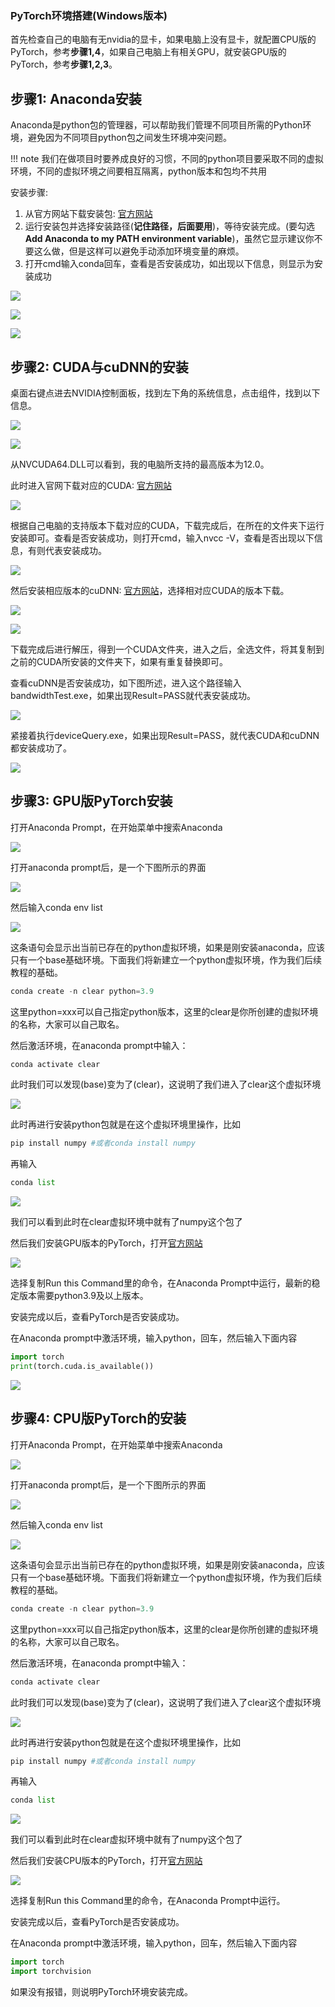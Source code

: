 
### PyTorch环境搭建(Windows版本)

首先检查自己的电脑有无nvidia的显卡，如果电脑上没有显卡，就配置CPU版的PyTorch，参考**步骤1,4**，如果自己电脑上有相关GPU，就安装GPU版的PyTorch，参考**步骤1,2,3**。

## 步骤1: Anaconda安装

Anaconda是python包的管理器，可以帮助我们管理不同项目所需的Python环境，避免因为不同项目python包之间发生环境冲突问题。

!!! note 
    我们在做项目时要养成良好的习惯，不同的python项目要采取不同的虚拟环境，不同的虚拟环境之间要相互隔离，python版本和包均不共用

安装步骤: 
1. 从官方网站下载安装包: [官方网站](https://www.anaconda.com/download)
2. 运行安装包并选择安装路径(**记住路径，后面要用**)，等待安装完成。(要勾选**Add Anaconda to my PATH environment variable**)，虽然它显示建议你不要这么做，但是这样可以避免手动添加环境变量的麻烦。
3. 打开cmd输入conda回车，查看是否安装成功，如出现以下信息，则显示为安装成功
   
![](../img/01/1-1_01.png)

![](../img/01/1-1_02.png)

![](../img/01/1-1_03.png)

## 步骤2: CUDA与cuDNN的安装

桌面右键点进去NVIDIA控制面板，找到左下角的系统信息，点击组件，找到以下信息。

![](../img/01/1-1_04.png)

![](../img/01/1-1_05.png)

从NVCUDA64.DLL可以看到，我的电脑所支持的最高版本为12.0。

此时进入官网下载对应的CUDA: [官方网站](https://developer.nvidia.com/cuda-toolkit-archive)

![](../img/01/1-1_06.png)

根据自己电脑的支持版本下载对应的CUDA，下载完成后，在所在的文件夹下运行安装即可。查看是否安装成功，则打开cmd，输入nvcc -V，查看是否出现以下信息，有则代表安装成功。

![](../img/01/1-1_07.png)

然后安装相应版本的cuDNN: [官方网站](https://developer.nvidia.com/rdp/cudnn-archive)，选择相对应CUDA的版本下载。

![](../img/01/1-1_08.png)

![](../img/01/1-1_09.png)

下载完成后进行解压，得到一个CUDA文件夹，进入之后，全选文件，将其复制到之前的CUDA所安装的文件夹下，如果有重复替换即可。

查看cuDNN是否安装成功，如下图所述，进入这个路径输入bandwidthTest.exe，如果出现Result=PASS就代表安装成功。

![](../img/01/1-1_10.png)

紧接着执行deviceQuery.exe，如果出现Result=PASS，就代表CUDA和cuDNN都安装成功了。

![](../img/01/1-1_11.png)

## 步骤3: GPU版PyTorch安装

打开Anaconda Prompt，在开始菜单中搜索Anaconda

![](../img/01/1-1_12.png)

打开anaconda prompt后，是一个下图所示的界面

![](../img/01/1-1_13.png)

然后输入conda env list 

![](../img/01/1-1_14.png)

这条语句会显示出当前已存在的python虚拟环境，如果是刚安装anaconda，应该只有一个base基础环境。下面我们将新建立一个python虚拟环境，作为我们后续教程的基础。

```python
conda create -n clear python=3.9
```

这里python=xxx可以自己指定python版本，这里的clear是你所创建的虚拟环境的名称，大家可以自己取名。

然后激活环境，在anaconda prompt中输入：

```python
conda activate clear
```

此时我们可以发现(base)变为了(clear)，这说明了我们进入了clear这个虚拟环境

![](../img/01/1-1_15.png)

此时再进行安装python包就是在这个虚拟环境里操作，比如

```python
pip install numpy #或者conda install numpy
```

再输入
```python
conda list
```
![](../img/01/1-1_16.png)

我们可以看到此时在clear虚拟环境中就有了numpy这个包了

然后我们安装GPU版本的PyTorch，打开[官方网站](https://pytorch.org/)

![](../img/01/1-1_17.png)

选择复制Run this Command里的命令，在Anaconda Prompt中运行，最新的稳定版本需要python3.9及以上版本。

安装完成以后，查看PyTorch是否安装成功。

在Anaconda prompt中激活环境，输入python，回车，然后输入下面内容
```python
import torch
print(torch.cuda.is_available())
```

![](../img/01/1-1_18.png)

## 步骤4: CPU版PyTorch的安装

打开Anaconda Prompt，在开始菜单中搜索Anaconda

![](../img/01/1-1_12.png)

打开anaconda prompt后，是一个下图所示的界面

![](../img/01/1-1_13.png)

然后输入conda env list 

![](../img/01/1-1_14.png)

这条语句会显示出当前已存在的python虚拟环境，如果是刚安装anaconda，应该只有一个base基础环境。下面我们将新建立一个python虚拟环境，作为我们后续教程的基础。

```python
conda create -n clear python=3.9
```

这里python=xxx可以自己指定python版本，这里的clear是你所创建的虚拟环境的名称，大家可以自己取名。

然后激活环境，在anaconda prompt中输入：

```python
conda activate clear
```

此时我们可以发现(base)变为了(clear)，这说明了我们进入了clear这个虚拟环境

![](../img/01/1-1_15.png)

此时再进行安装python包就是在这个虚拟环境里操作，比如

```python
pip install numpy #或者conda install numpy
```

再输入
```python
conda list
```
![](../img/01/1-1_16.png)

我们可以看到此时在clear虚拟环境中就有了numpy这个包了

然后我们安装CPU版本的PyTorch，打开[官方网站](https://pytorch.org/)

![](../img/01/1-1_19.png)

选择复制Run this Command里的命令，在Anaconda Prompt中运行。

安装完成以后，查看PyTorch是否安装成功。

在Anaconda prompt中激活环境，输入python，回车，然后输入下面内容

```python
import torch
import torchvision
```
如果没有报错，则说明PyTorch环境安装完成。



